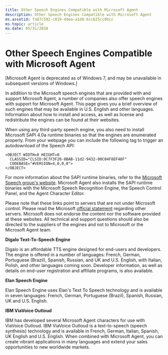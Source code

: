 ```yaml
---
title: Other Speech Engines Compatible with Microsoft Agent
description: Other Speech Engines Compatible with Microsoft Agent
ms.assetid: fa87c592-c819-4dea-a1d0-6ccb25cc0bcc
ms.topic: article
ms.date: 05/31/2018
---
```


# Other Speech Engines Compatible with Microsoft Agent

\[Microsoft Agent is deprecated as of Windows 7, and may be unavailable in subsequent versions of Windows.\]

In addition to the Microsoft speech engines that are provided with and support Microsoft Agent, a number of companies also offer speech engines with support for Microsoft Agent. This page gives you a brief overview of such engines that may be available in U.S. English and other languages. Information about how to install and access, as well as license and redistribute the engines can be found at their websites.

When using any third-party speech engine, you also need to install Microsoft SAPI 4.0a runtime binaries so that the engines are enumerated properly. From your webpage you can include the following tag to trigger an autodownload of the Speech API:

``` syntax
<OBJECT WIDTH=0 HEIGHT=0
  CLASSID="CLSID:0C7F3F20-8BAB-11d2-9432-00C04F8EF48F"
  CODEBASE="#VERSION=4,0,0,0">
</OBJECT>
```

For more information about the SAPI runtime binaries, refer to the [Microsoft Speech group's website](https://msdn.microsoft.com/library/ee705648.aspx). Microsoft Agent also installs the SAPI runtime binaries with the Microsoft Speech Recognition Engine, the Speech Control Panel, and the Agent Character Editor.

Please note that these links point to servers that are not under Microsoft control. Please read the Microsoft [official statement](https://www.microsoft.com/isapi/gomscom.asp?TARGET=/Misc/NonMS.md) regarding other servers. Microsoft does not endorse the content nor the software provided at these websites. All technical and support questions should also be directed to the suppliers of the engines and not to Microsoft or the Microsoft Agent team.

**Digalo Text-To-Speech Engine**

Digalo is an affordable TTS engine designed for end-users and developers. The engine is offered in a number of languages: French, German, Portuguese (Brazil), Spanish, Russian, and UK and U.S. English, with Italian, Polish, and other languages coming soon. Developer information, as well as details on end-user registration and affiliate programs, is also available.

**Elan Speech Engine**

Elan Speech Engine uses Elan's Text To Speech technology and is available in seven languages: French, German, Portuguese (Brazil), Spanish, Russian, UK and U.S. English.

**IBM ViaVoice Outloud**

IBM has developed several Microsoft Agent characters for use with ViaVoice Outloud. IBM ViaVoice Outloud is a text-to-speech (speech synthesis) technology and is available in French, German, Italian, Spanish, UK English and U.S. English. When combined with Microsoft Agent, you can create vibrant applications in many languages and extend your sales opportunities to new worldwide markets.

 

 




